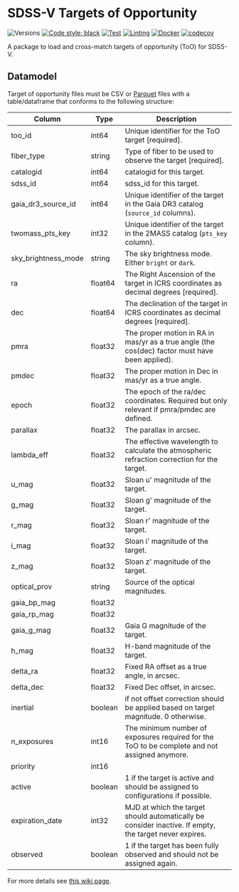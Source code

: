 # SDSS-V Targets of Opportunity

![Versions](https://img.shields.io/badge/python->3.12-blue)
[![Code style: black](https://img.shields.io/badge/code%20style-black-000000.svg)](https://github.com/psf/black)
[![Test](https://github.com/sdss/too/actions/workflows/test.yml/badge.svg)](https://github.com/sdss/too/actions/workflows/test.yml)
[![Linting](https://github.com/sdss/too/actions/workflows/lint.yml/badge.svg)](https://github.com/sdss/too/actions/workflows/lint.yml)
[![Docker](https://github.com/sdss/too/actions/workflows/docker.yml/badge.svg)](https://github.com/sdss/too/actions/workflows/docker.yml)
[![codecov](https://codecov.io/gh/sdss/too/graph/badge.svg?token=2ZLPYszyLs)](https://codecov.io/gh/sdss/too)

A package to load and cross-match targets of opportunity (ToO) for SDSS-V.

## Datamodel

Target of opportunity files must be CSV or [Parquet](https://parquet.apache.org) files with a table/dataframe that conforms to the following structure:

| Column              | Type    | Description                                                                                            |
|---------------------|---------|--------------------------------------------------------------------------------------------------------|
| too_id              | int64   | Unique identifier for the ToO target [required].                                                       |
| fiber_type          | string  | Type of fiber to be used to observe the target [required].                                             |
| catalogid           | int64   | catalogid for this target.                                                                             |
| sdss_id             | int64   | sdss_id for this target.                                                                               |
| gaia_dr3_source_id  | int64   | Unique identifier of the target in the Gaia DR3 catalog (`source_id` columns).                         |
| twomass_pts_key     | int32   | Unique identifier of the target in the 2MASS catalog (`pts_key` column).                               |
| sky_brightness_mode | string  | The sky brightness mode. Either `bright` or `dark`.                                                    |
| ra                  | float64 | The Right Ascension of the target in ICRS coordinates as decimal degrees [required].                   |
| dec                 | float64 | The declination of the target in ICRS coordinates as decimal degrees [required].                       |
| pmra                | float32 | The proper motion in RA in mas/yr as a true angle (the cos(dec) factor must have been applied).        |
| pmdec               | float32 | The proper motion in Dec in mas/yr as a true angle.                                                    |
| epoch               | float32 | The epoch of the ra/dec coordinates. Required but only relevant if pmra/pmdec are defined.             |
| parallax            | float32 | The parallax in arcsec.                                                                                |
| lambda_eff          | float32 | The effective wavelength to calculate the atmospheric refraction correction for the target.            |
| u_mag               | float32 | Sloan u' magnitude of the target.                                                                      |
| g_mag               | float32 | Sloan g' magnitude of the target.                                                                      |
| r_mag               | float32 | Sloan r' magnitude of the target.                                                                      |
| i_mag               | float32 | Sloan i' magnitude of the target.                                                                      |
| z_mag               | float32 | Sloan z' magnitude of the target.                                                                      |
| optical_prov        | string  | Source of the optical magnitudes.                                                                      |
| gaia_bp_mag         | float32 |                                                                                                        |
| gaia_rp_mag         | float32 |                                                                                                        |
| gaia_g_mag          | float32 | Gaia G magnitude of the target.                                                                        |
| h_mag               | float32 | H-band magnitude of the target.                                                                        |
| delta_ra            | float32 | Fixed RA offset as a true angle, in arcsec.                                                            |
| delta_dec           | float32 | Fixed Dec offset, in arcsec.                                                                           |
| inertial            | boolean |  if not offset correction should be applied based on target magnitude. 0 otherwise.                    |
| n_exposures         | int16   | The minimum number of exposures required for the ToO to be complete and not assigned anymore.          |
| priority            | int16   |                                                                                                        |
| active              | boolean | 1 if the target is active and should be assigned to configurations if possible.                        |
| expiration_date     | int32   | MJD at which the target should automatically be consider inactive. If empty, the target never expires. |
| observed            | boolean | 1 if the target has been fully observed and should not be assigned again.                              |

For more details see [this wiki page](https://wiki.sdss.org/display/OPS/Implementation+Targets+of+Opportunity).
